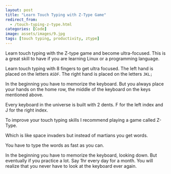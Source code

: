 ```yaml
---
layout: post
title: "Learn Touch Typing with Z-Type Game"
redirect_from:
  - /touch-typing-z-type.html
categories: [Code]
image: assets/images/9.jpg
tags: [touch typing, productivity, ztype]
---
```


Learn touch typing with the Z-type game and become ultra-focused. This is a great skill to have if you are learning Linux or a programming language.

Learn touch typing with 8 fingers to get ultra focused. The left hand is placed on the letters `ASDF`. The right hand is placed on the letters `JKL;`

In the beginning you have to memorize the keyboard. But you always place your hands on the home row, the middle of the keyboard on the keys mentioned above.

Every keyboard in the universe is built with 2 dents. F for the left index and J for the right index.

To improve your touch typing skills I recommend playing a game called Z-Type.

Which is like space invaders but instead of martians you get words.

You have to type the words as fast as you can.

In the beginning you have to memorize the keyboard, looking down. But eventually if you practice a lot. Say 1hr every day for a month. You will realize that you never have to look at the keyboard ever again.